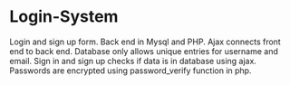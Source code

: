 # Login-System
Login and sign up form. Back end in Mysql and PHP. Ajax connects front end to back end. Database only allows unique entries for username and email. Sign in and sign up checks if data is in database using ajax. Passwords are encrypted using password_verify function in php.
